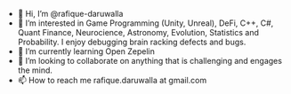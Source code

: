 - 👋 Hi, I’m @rafique-daruwalla
- 👀 I’m interested in Game Programming (Unity, Unreal), DeFi, C++, C#, Quant Finance, Neurocience, Astronomy, Evolution, Statistics and Probability. I enjoy debugging brain racking defects and bugs.
- 🌱 I’m currently learning Open Zepelin
- 💞️ I’m looking to collaborate on anything that is challenging and engages the mind.
- 📫 How to reach me rafique.daruwalla at gmail.com

<!---
rafique-daruwalla/rafique-daruwalla is a ✨ special ✨ repository because its `README.md` (this file) appears on your GitHub profile.
You can click the Preview link to take a look at your changes.
--->
